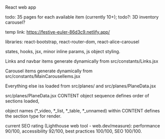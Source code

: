 React web app

todo: 35 pages for each available item (currently 10+);
todo?: 3D inventory carousel?

temp link: https://festive-euler-86d3c9.netlify.app/

libraries: react-bootstrap, react-router-dom, react-alice-carousel

states, hooks, jsx, minor inline params, js object styling.

Links and navbar items generate dynamically from src/constants/Links.jsx

Carousel items generate dynamically from src/constants/MainCarouselIems.jsx

Everything else iss loaded from src/planes/ and src/planes/PlaneData.jsx

src/planes/PlaneData.jsx CONTENT object sequence defines order of sections loaded,

object names (*_video, *_list, *_table, *_unnamed) within CONTENT defines the section type for render.

current SEO rating (Lighthouse web tool - web.dev/measure): performance 90/100, accessibility 92/100, best practices 100/100, SEO 100/100.
